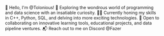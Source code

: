 🚀 Hello, I'm @Tolonious!
🌟 Exploring the wondrous world of programming and data science with an insatiable curiosity.
👨‍💻 Currently honing my skills in C++, Python, SQL, and delving into more exciting technologies.
🤝 Open to collaborating on innovative learning tools, educational projects, and data pipeline ventures.
📬 Reach out to me on Discord @Fazer

<!---
Tolonious/Tolonious is a ✨ special ✨ repository because its `README.md` (this file) appears on your GitHub profile.
You can click the Preview link to take a look at your changes.
--->
